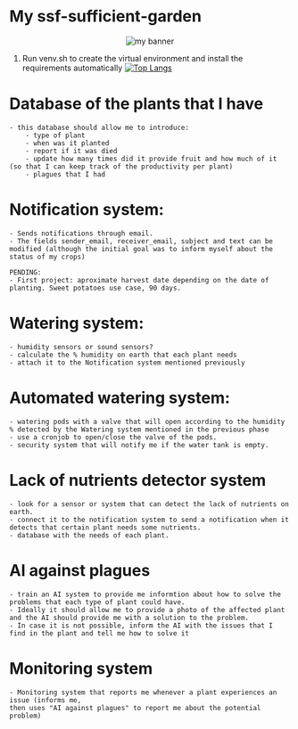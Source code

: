 # My ssf-sufficient-garden
<p align="center">
    <img src="https://github.com/user-attachments/assets/d4f34dbd-73ec-48cc-93bf-08d116575a20" alt="my banner">
</p>

1. Run venv.sh to create the virtual environment and install the requirements automatically
[![Top Langs](https://github-readme-stats.vercel.app/api/top-langs/?username=ran9waves&layout=compact)](https://github.com/ran9waves)

# Database of the plants that I have
    - this database should allow me to introduce:
        - type of plant
        - when was it planted
        - report if it was died
        - update how many times did it provide fruit and how much of it (so that I can keep track of the productivity per plant)
        - plagues that I had

# Notification system: 
    - Sends notifications through email.
    - The fields sender_email, receiver_email, subject and text can be modified (although the initial goal was to inform myself about the status of my crops)
    
    PENDING:
    - First project: aproximate harvest date depending on the date of planting. Sweet potatoes use case, 90 days. 

# Watering system: 
    - humidity sensors or sound sensors?
    - calculate the % humidity on earth that each plant needs
    - attach it to the Notification system mentioned previously

# Automated watering system: 
    - watering pods with a valve that will open according to the humidity % detected by the Watering system mentioned in the previous phase
    - use a cronjob to open/close the valve of the pods.
    - security system that will notify me if the water tank is empty. 

# Lack of nutrients detector system
    - look for a sensor or system that can detect the lack of nutrients on earth. 
    - connect it to the notification system to send a notification when it detects that certain plant needs some nutrients. 
    - database with the needs of each plant. 

# AI against plagues
    - train an AI system to provide me informtion about how to solve the problems that each type of plant could have. 
    - Ideally it should allow me to provide a photo of the affected plant and the AI should provide me with a solution to the problem.
    - In case it is not possible, inform the AI with the issues that I find in the plant and tell me how to solve it

# Monitoring system
    - Monitoring system that reports me whenever a plant experiences an issue (informs me, 
    then uses "AI against plagues" to report me about the potential problem)


